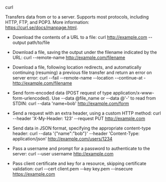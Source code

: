 
  curl

  Transfers data from or to a server.
  Supports most protocols, including HTTP, FTP, and POP3.
  More information: https://curl.se/docs/manpage.html.

  - Download the contents of a URL to a file:
    curl http://example.com --output path/to/file

  - Download a file, saving the output under the filename indicated by the URL:
    curl --remote-name http://example.com/filename

  - Download a file, following location redirects, and automatically continuing (resuming) a previous file transfer and return an error on server error:
    curl --fail --remote-name --location --continue-at - http://example.com/filename

  - Send form-encoded data (POST request of type application/x-www-form-urlencoded). Use --data @file_name or --data @'-' to read from STDIN:
    curl --data 'name=bob' http://example.com/form

  - Send a request with an extra header, using a custom HTTP method:
    curl --header 'X-My-Header: 123' --request PUT http://example.com

  - Send data in JSON format, specifying the appropriate content-type header:
    curl --data '{"name":"bob"}' --header 'Content-Type: application/json' http://example.com/users/1234

  - Pass a username and prompt for a password to authenticate to the server:
    curl --user username http://example.com

  - Pass client certificate and key for a resource, skipping certificate validation:
    curl --cert client.pem --key key.pem --insecure https://example.com


